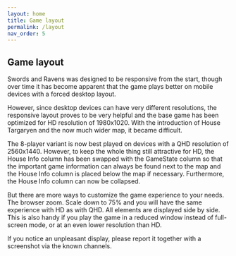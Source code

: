 ```yaml
---
layout: home
title: Game layout
permalink: /layout
nav_order: 5
---
```


## Game layout

Swords and Ravens was designed to be responsive from the start, though over time it has become apparent that the game plays better on mobile devices with a forced desktop layout.

However, since desktop devices can have very different resolutions, the responsive layout proves to be very helpful and the base game has been optimized for HD resolution of 1980x1020. With the introduction of House Targaryen and the now much wider map, it became difficult.

The 8-player variant is now best played on devices with a QHD resolution of 2560x1440. However, to keep the whole thing still attractive for HD, the House Info column has been swapped with the GameState column so that the important game information can always be found next to the map and the House Info column is placed below the map if necessary. Furthermore, the House Info column can now be collapsed.

But there are more ways to customize the game experience to your needs. The browser zoom. Scale down to 75% and you will have the same experience with HD as with QHD. All elements are displayed side by side. This is also handy if you play the game in a reduced window instead of full-screen mode, or at an even lower resolution than HD.

If you notice an unpleasant display, please report it together with a screenshot via the known channels.
